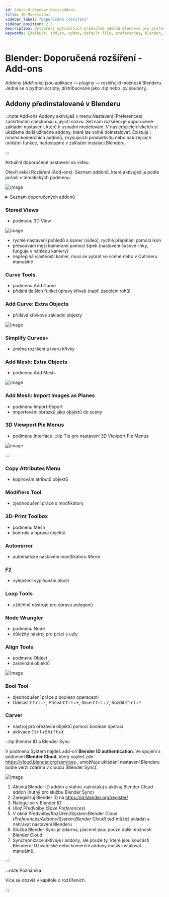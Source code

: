 ```yaml
---
id: lekce-0-blender-basicaddons
title: 3D Modelování
sidebar_label: "Doporučená rozšíření"
sidebar_position: 2.3
description: Vytvoření optimálních předvoleb addonů Blenderu pro profesionální práci
keywords: [default, add-on, addon, default file, preferences, blender, blender3d, instalace, nastavení, digitální modelování]
---
```


# Blender: Doporučená rozšíření - Add-ons
Addony (*Add-ons*) jsou aplikace — pluginy — rozšiřující možnosti Blenderu. Jedná se o python scripty, distribuované jako .zip nebo .py soubory.

## Addony předinstalované v Blenderu

:::note Add-ons
Addony aktivuješ v menu Nastavení (Preferences) zaškrtnutím checkboxu u jejich názvu. Seznam rozšíření je doporučené základní nastavení, které ti usnadní modelování. V následujících lekcích si ukážeme další užitečné addony, které lze volně doinstalovat. Existuje i mnoho komerčních addonů, zvyšujících produktivitu nebo nabízejících unikátní funkce, nedostupné v základní instalaci Blenderu.

:::

Aktuální doporučené nastavení na videu.

Otevři sekci Rozšíření (Add-ons). Seznam addonů, které aktivuješ je podle pořadí v tématických podmenu:

![image](./images/blender-addons-menu.png)

<details>
  <summary>Seznam doporučených addonů</summary>
  <div>
    <div>3DView/Stored Views</div>
    <div>Add Curve/Curve Tools</div>
    <div>Add Curve/Extra Object</div>
    <div>Add Curve/Simplify Curves</div>
    <div>Add Mesh/Extra Objects</div>
    <div>Import-Export/Import Images as Planes</div>
    <div>Interface/3D Viewport Pie Menus</div>
    <div>Interface/Copy Attributes Menu</div>
    <div>Interface/Modifiers Tool</div>
    <div>Mesh/3D-Print Toolbox</div>
    <div>Mesh/Automirror</div>
    <div>Mesh/F2</div>
    <div>Mesh/Loop Tools</div>
    <div>Node/Node Wrangler</div>
    <div>Object/Align Tools</div>
    <div>Object/Bool Tool</div>
    <div>Object/Carver</div>
  </div>
</details>


### Stored Views
- podmenu 3D View

 ![image](./images/blender-storedviews.png)

- rychlé nastavení pohledů a kamer (video), rychlé přepínání pomocí ikon
- přesouvání mezi kamerami pomocí šipek (nastavení časové linky, funguje v náhledu kamery)
- nepřepíná vlastnosti kamer, musí se vybrat ve scéně nebo v Outlineru manuálné

### Curve Tools
- podmenu Add Curve
- přidání dalších funkcí úpravy křivek (např. zaoblení rohů)
### Add Curve: Extra Objects

- přidává křivkové základní objekty

 ![image](./images/blender-extracurveobjects.png)

### Simplify Curves+

- změna rozlišení a tvaru křivky

### Add Mesh: Extra Objects
- podmenu Add Mesh

![image](./images/blender-extraobjects.png)

### Add Mesh: Import Images as Planes
- podmenu Import-Export
- importování obrázků jako objektů do scény

### 3D Viewport Pie Menus
- podmenu Interface
:::tip Tip pro nastavení 3D Vievport Pie Menus

 ![image](./images/blender-3d-viewport-pie-cz-en.png)

:::

### Copy Attributes Menu
- kopírování atributů objektů

### Modifiers Tool
- zjednodušení práce s modfikátory 

### 3D-Print Toolbox
- podmenu Mesh
- kontrola a oprava objektů

### Automirror
- automatické nastavení modifikátoru *Mirror*
### F2
- vylepšení vyplňování ploch

### Loop Tools
- užitečné nástroje pro úpravu polygonů
### Node Wrangler
- podmenu Node
- důležitý nástroj pro práci s uzly

### Align Tools
- podmenu Object
- zarovnání objektů 

 ![image](./images/blender-aligntools.png)

### Bool Tool
- zjednodušení práce s boolean operacemi
- Odečíst <kbd>Ctrl</kbd>+<kbd>-</kbd>, Přičíst <kbd>Ctrl</kbd>+<kbd>+</kbd>, Slice <kbd>Ctrl</kbd>+<kbd>/</kbd>, Rozdíl <kbd>Ctrl</kbd>+<kbd>*</kbd>
### Carver
- nástroj pro ořezávíní objektů pomocí boolean operací
- aktivace <kbd>Ctrl</kbd>+<kbd>Shift</kbd>+<kbd>X</kbd>

:::tip Blender ID a Blender Sync

 V podmenu System najdeš add-on **Blender ID authentication**. Ve spojení s addonem **Blender Cloud**, který najdeš zde https://cloud.blender.org/services , umožňuje ukládání nastavení Blenderu podle verzí zdarma v cloudu (Blender Sync).

 ![image](./images/blender-cloud.png)

1. Aktivuj Blender ID addon a stáhni, nainstaluj a aktivuj Blender Cloud addon (nutný pro službu Blender Sync)
2. Zaregistruj Blender ID na  https://id.blender.org/register/
3. Naloguj se v Blender ID
4. Ulož Předvolby (*Save Preferences*)
5. V okně Předvolby/Rozšíření/System:Blender Cloud (*Preferences/Addons/System:Blender Cloud*) teď můžeš ukládat a nahrávat nastavení Blenderu
6. Služba Blender Sync je zdarma, placené jsou pouze další možnosti Blender Cloud
7. Synchronizace aktivuje i addony, ale pouze ty, které jsou součástí Blenderu! Uživatelské nebo komerční addony musíš instalovat manuálně.

:::

:::note Poznámka

 Více se dozvíš v kapitole o rozšířeních.

:::
